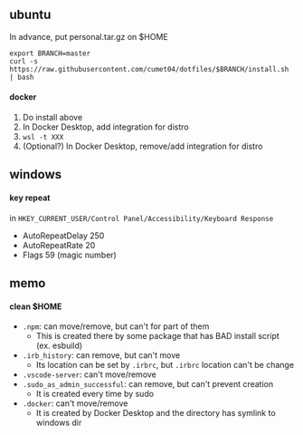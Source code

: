 ubuntu
----
In advance, put personal.tar.gz on $HOME
```
export BRANCH=master
curl -s https://raw.githubusercontent.com/cumet04/dotfiles/$BRANCH/install.sh | bash
```

#### docker
1. Do install above
2. In Docker Desktop, add integration for distro
3. `wsl -t XXX`
4. (Optional?) In Docker Desktop, remove/add integration for distro

windows
----
#### key repeat
in `HKEY_CURRENT_USER/Control Panel/Accessibility/Keyboard Response`
* AutoRepeatDelay 250
* AutoRepeatRate 20
* Flags 59 (magic number)

memo
----

#### clean $HOME
* `.npm`: can move/remove, but can't for part of them
  - This is created there by some package that has BAD install script (ex. esbuild)
* `.irb_history`: can remove, but can't move
  - Its location can be set by `.irbrc`, but `.irbrc` location can't be change
* `.vscode-server`: can't move/remove
* `.sudo_as_admin_successful`: can remove, but can't prevent creation
  - It is created every time by sudo
* `.docker`: can't move/remove
  - It is created by Docker Desktop and the directory has symlink to windows dir
